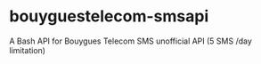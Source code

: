 # bouyguestelecom-smsapi
A Bash API for Bouygues Telecom SMS unofficial API (5 SMS /day limitation)
